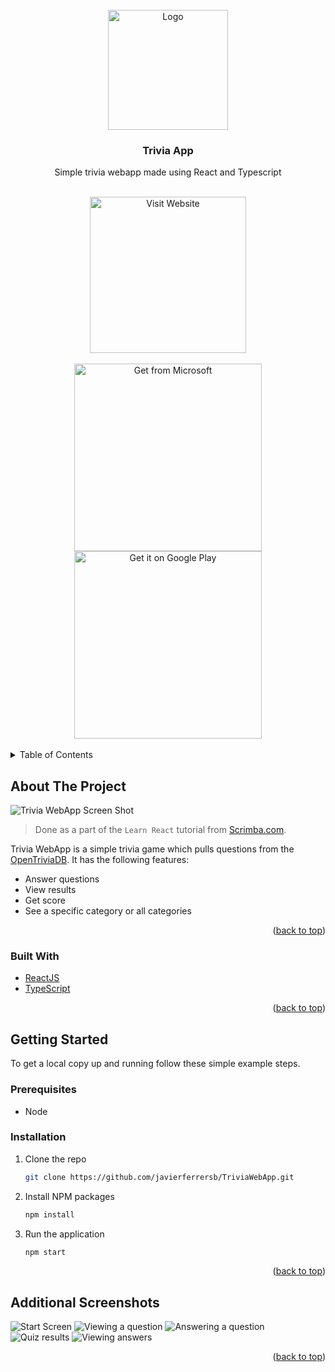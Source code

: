 <div id="top"></div>

<br />
<div align="center">
  <a href="https://github.com/javierferrersb/TriviaWebApp">
    <img src="https://user-images.githubusercontent.com/84251991/174452072-078eef55-f632-4dbb-aa21-0fa467d0efc4.png" alt="Logo" width="192" height="192">
  </a>

<h3 align="center">Trivia App</h3>

  <p align="center">
    Simple trivia webapp made using React and Typescript
  </p>
</div>
<br>


<div align="center">
<a href="https://trivia.javierferrersb.dev/" target="_blank" rel="noopener noreferrer"><img src="https://user-images.githubusercontent.com/84251991/177398863-4d3090ab-032f-4e45-aa6c-3e2e3112a248.png" alt="Visit Website" width="250"></a>
<br>
<br>
<a href="https://www.microsoft.com/store/productId/9PGP0K5FGXGZ" target="_blank" rel="noopener noreferrer"><img src="https://getbadgecdn.azureedge.net/images/English_L.png" alt="Get from Microsoft" width="300"></a>
<a href='https://play.google.com/store/apps/details?id=dev.javierferrersb.trivia&pcampaignid=pcampaignidMKT-Other-global-all-co-prtnr-py-PartBadge-Mar2515-1'><img alt='Get it on Google Play' src='https://play.google.com/intl/en_us/badges/static/images/badges/en_badge_web_generic.png' width="300"/></a>
</div>
<br>


<!-- TABLE OF CONTENTS -->
<details>
  <summary>Table of Contents</summary>
  <ol>
    <li>
      <a href="#about-the-project">About The Project</a>
      <ul>
        <li><a href="#built-with">Built With</a></li>
      </ul>
    </li>
    <li>
      <a href="#getting-started">Getting Started</a>
      <ul>
        <li><a href="#prerequisites">Prerequisites</a></li>
        <li><a href="#installation">Installation</a></li>
      </ul>
    </li>
    <li><a href="#additional-screenshots">Additional Screenshots</a></li>
  </ol>
</details>



## About The Project

![Trivia WebApp Screen Shot](https://user-images.githubusercontent.com/84251991/174452150-c853090b-43c5-437a-b2ed-7545c17d6d5f.png)

>Done as a part of the `Learn React` tutorial from [Scrimba.com](https://scrimba.com/learn/learnreact/).

Trivia WebApp is a simple trivia game which pulls questions from the [OpenTriviaDB](https://opentdb.com/). It has the following features:
- Answer questions
- View results
- Get score
- See a specific category or all categories

<p align="right">(<a href="#top">back to top</a>)</p>



### Built With

* [ReactJS](https://reactjs.org/)
* [TypeScript](https://www.typescriptlang.org/)

<p align="right">(<a href="#top">back to top</a>)</p>



## Getting Started

To get a local copy up and running follow these simple example steps.

### Prerequisites

* Node

### Installation

1. Clone the repo
   ```sh
   git clone https://github.com/javierferrersb/TriviaWebApp.git
   ```
2. Install NPM packages
   ```sh
   npm install
   ```
3. Run the application
   ```sh
   npm start
   ```


<p align="right">(<a href="#top">back to top</a>)</p>



## Additional Screenshots

![Start Screen](https://user-images.githubusercontent.com/84251991/174452200-aa37530c-6bdd-443d-ac80-44e76ef22d2d.png)
![Viewing a question](https://user-images.githubusercontent.com/84251991/174452211-6a2a4d0c-49d7-41d5-9f63-6ad825d27726.png)
![Answering a question](https://user-images.githubusercontent.com/84251991/174452223-c2d091de-89fb-451c-8ac3-9ff3977e494e.png)
![Quiz results](https://user-images.githubusercontent.com/84251991/174452254-082f8154-8099-448c-ac8b-0ac9cef1507c.png)
![Viewing answers](https://user-images.githubusercontent.com/84251991/174452264-5ba44a9d-2c98-4616-8321-0532db8176f0.png)

<p align="right">(<a href="#top">back to top</a>)</p>
